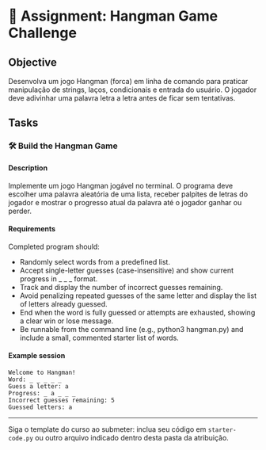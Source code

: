 
# 📘 Assignment: Hangman Game Challenge

## Objective

Desenvolva um jogo Hangman (forca) em linha de comando para praticar manipulação de strings, laços, condicionais e entrada do usuário. O jogador deve adivinhar uma palavra letra a letra antes de ficar sem tentativas.

## Tasks

### 🛠️	Build the Hangman Game

#### Description
Implemente um jogo Hangman jogável no terminal. O programa deve escolher uma palavra aleatória de uma lista, receber palpites de letras do jogador e mostrar o progresso atual da palavra até o jogador ganhar ou perder.

#### Requirements
Completed program should:

- Randomly select words from a predefined list.
- Accept single-letter guesses (case-insensitive) and show current progress in _ _ _ format.
- Track and display the number of incorrect guesses remaining.
- Avoid penalizing repeated guesses of the same letter and display the list of letters already guessed.
- End when the word is fully guessed or attempts are exhausted, showing a clear win or lose message.
- Be runnable from the command line (e.g., python3 hangman.py) and include a small, commented starter list of words.

#### Example session

```
Welcome to Hangman!
Word: _ _ _ _ _
Guess a letter: a
Progress: _ a _ _ _
Incorrect guesses remaining: 5
Guessed letters: a
```

---

Siga o template do curso ao submeter: inclua seu código em `starter-code.py` ou outro arquivo indicado dentro desta pasta da atribuição.
